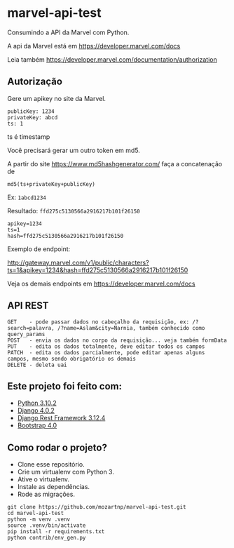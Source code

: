 # marvel-api-test

Consumindo a API da Marvel com Python.

A api da Marvel está em https://developer.marvel.com/docs

Leia também https://developer.marvel.com/documentation/authorization


## Autorização

Gere um apikey no site da Marvel.

```
publicKey: 1234
privateKey: abcd
ts: 1
```

ts é timestamp

Você precisará gerar um outro token em md5.

A partir do site https://www.md5hashgenerator.com/ faça a concatenação de


`md5(ts+privateKey+publicKey)`

Ex: `1abcd1234`

Resultado: `ffd275c5130566a2916217b101f26150`

```
apikey=1234
ts=1
hash=ffd275c5130566a2916217b101f26150
```

Exemplo de endpoint:

http://gateway.marvel.com/v1/public/characters?ts=1&apikey=1234&hash=ffd275c5130566a2916217b101f26150


Veja os demais endpoints em https://developer.marvel.com/docs


## API REST

```
GET    - pode passar dados no cabeçalho da requisição, ex: /?search=palavra, /?name=Aslam&city=Narnia, também conhecido como query_params
POST   - envia os dados no corpo da requisição... veja também formData
PUT    - edita os dados totalmente, deve editar todos os campos
PATCH  - edita os dados parcialmente, pode editar apenas alguns campos, mesmo sendo obrigatório os demais
DELETE - deleta uai
```


## Este projeto foi feito com:

* [Python 3.10.2](https://www.python.org/)
* [Django 4.0.2](https://www.djangoproject.com/)
* [Django Rest Framework 3.12.4](https://www.django-rest-framework.org/)
* [Bootstrap 4.0](https://getbootstrap.com/)

## Como rodar o projeto?

* Clone esse repositório.
* Crie um virtualenv com Python 3.
* Ative o virtualenv.
* Instale as dependências.
* Rode as migrações.

```
git clone https://github.com/mozartnp/marvel-api-test.git
cd marvel-api-test
python -m venv .venv
source .venv/bin/activate
pip install -r requirements.txt
python contrib/env_gen.py
```

